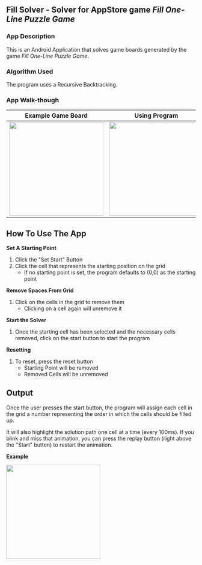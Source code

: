 ## Fill Solver - Solver for AppStore game *Fill One-Line Puzzle Game*

### App Description
This is an Android Application that solves game boards generated by the game *Fill One-Line Puzzle Game*.

### Algorithm Used
The program uses a Recursive Backtracking. 

### App Walk-though
Example Game Board         |  Using Program
:-------------------------:|:-------------------------:
<img src="https://github.com/samliu000/FillSolver/blob/master/ReadMeAssets/ExampleGameBoard.PNG" width=250><br>  |  <img src="https://github.com/samliu000/FillSolver/blob/master/ReadMeAssets/Demo.gif" width=250><br>

## How To Use The App
**Set A Starting Point**
1. Click the "Set Start" Button
2. Click the cell that represents the starting position on the grid
   - If no starting point is set, the program defaults to (0,0) as the starting point
  
**Remove Spaces From Grid**
1. Click on the cells in the grid to remove them
   - Clicking on a cell again will unremove it
   
**Start the Solver**
1. Once the starting cell has been selected and the necessary cells removed, click on the start button to start the program

**Resetting**
1. To reset, press the reset button
   - Starting Point will be removed
   - Removed Cells will be unremoved
   
## Output
Once the user presses the start button, the program will assign each cell in the grid a number representing the order in which the cells should be filled up. 

It will also highlight the solution path one cell at a time (every 100ms). If you blink and miss that animation, you can press the replay button (right above the "Start" button) to restart the animation.

**Example**

<img src="https://github.com/samliu000/FillSolver/blob/master/ReadMeAssets/answerExampleWithHighlight.png" width=250><br>
